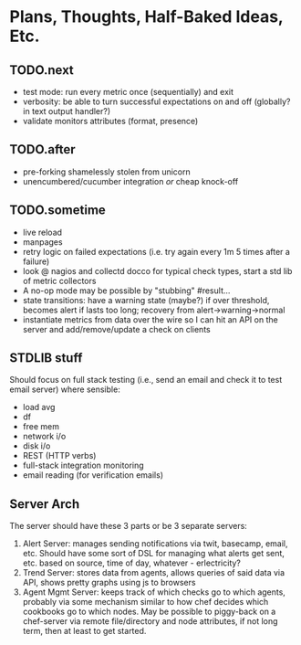 # Plans, Thoughts, Half-Baked Ideas, Etc. #

## TODO.next ##
* test mode: run every metric once (sequentially) and exit
* verbosity: be able to turn successful expectations on and off (globally? in text output handler?)
* validate monitors attributes (format, presence)

## TODO.after ##
* pre-forking shamelessly stolen from unicorn
* unencumbered/cucumber integration *or* cheap knock-off

## TODO.sometime ##
* live reload
* manpages
* retry logic on failed expectations (i.e. try again every 1m 5 times after a failure)
* look @ nagios and collectd docco for typical check types, start a std lib
of metric collectors
* A no-op mode may be possible by "stubbing" #result...
* state transitions: have a warning state (maybe?) if over threshold, becomes alert if lasts too long;
  recovery from alert->warning->normal
* instantiate metrics from data over the wire so I can hit an API on the server and add/remove/update a check on clients
 
## STDLIB stuff ##
Should focus on full stack testing (i.e., send an email and check it to test email server) where sensible:

* load avg
* df
* free mem
* network i/o
* disk i/o
* REST (HTTP verbs)
* full-stack integration monitoring
* email reading (for verification emails)

## Server Arch ##
The server should have these 3 parts or be 3 separate servers:

1. 	Alert Server: 
   	manages sending notifications via twit, basecamp, email, etc. Should have some sort of
   	DSL for managing what alerts get sent, etc. based on source, time of day,
		whatever - erlectricity?
2.	Trend Server: 
		stores data from agents, allows queries of said data via API, shows pretty
		graphs using js to browsers
3.	Agent Mgmt Server:
		keeps track of which checks go to which agents, probably via some mechanism
		similar to how chef decides which cookbooks go to which nodes. May be possible
		to piggy-back on a chef-server via remote file/directory and node attributes,
		if not long term, then at least to get started.

